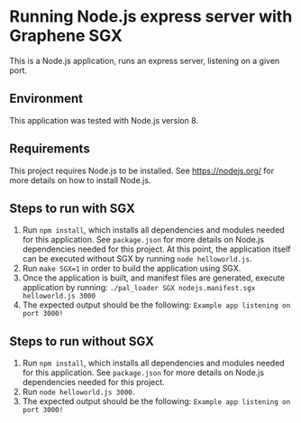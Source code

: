 # Running Node.js express server with Graphene SGX

This is a Node.js application, runs an express server, listening on a given port.

## Environment

This application was tested with Node.js version 8.

## Requirements

This project requires Node.js to be installed.
See https://nodejs.org/ for more details on how to install Node.js.

## Steps to run with SGX

1. Run `npm install`, which installs all dependencies and modules needed for this application.
See `package.json` for more details on Node.js dependencies needed for this project.
At this point, the application itself can be executed without SGX by running `node helloworld.js`.
2. Run `make SGX=1` in order to build the application using SGX.
3. Once the application is built, and manifest files are generated, execute application by running:
 `./pal_loader SGX nodejs.manifest.sgx helloworld.js 3000`
4. The expected output should be the following: `Example app listening on port 3000!`

## Steps to run without SGX

1. Run `npm install`, which installs all dependencies and modules needed for this application.
See `package.json` for more details on Node.js dependencies needed for this project.
2. Run `node helloworld.js 3000`.
3. The expected output should be the following: `Example app listening on port 3000!`
